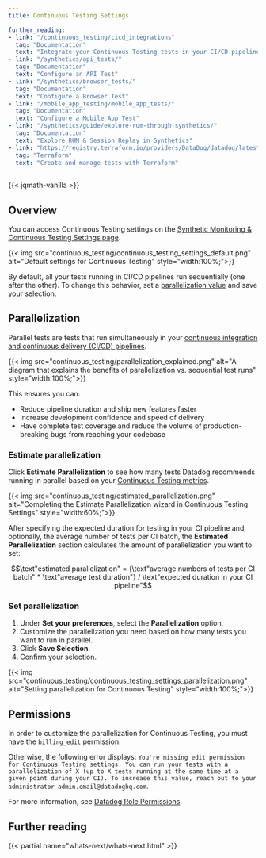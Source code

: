 ```yaml
---
title: Continuous Testing Settings

further_reading:
- link: "/continuous_testing/cicd_integrations"
  tag: "Documentation"
  text: "Integrate your Continuous Testing tests in your CI/CD pipelines"
- link: "/synthetics/api_tests/"
  tag: "Documentation"
  text: "Configure an API Test"
- link: "/synthetics/browser_tests/"
  tag: "Documentation"
  text: "Configure a Browser Test"
- link: "/mobile_app_testing/mobile_app_tests/"
  tag: "Documentation"
  text: "Configure a Mobile App Test"
- link: "/synthetics/guide/explore-rum-through-synthetics/"
  tag: "Documentation"
  text: "Explore RUM & Session Replay in Synthetics"
- link: "https://registry.terraform.io/providers/DataDog/datadog/latest/docs/resources/synthetics_test"
  tag: "Terraform"
  text: "Create and manage tests with Terraform"
---
```

{{< jqmath-vanilla >}}

## Overview

You can access Continuous Testing settings on the [Synthetic Monitoring & Continuous Testing Settings page][1].

{{< img src="continuous_testing/continuous_testing_settings_default.png" alt="Default settings for Continuous Testing" style="width:100%;">}}

By default, all your tests running in CI/CD pipelines run sequentially (one after the other). To change this behavior, set a [parallelization value](#set-parallelization) and save your selection.

## Parallelization

Parallel tests are tests that run simultaneously in your [continuous integration and continuous delivery (CI/CD) pipelines][4].

{{< img src="continuous_testing/parallelization_explained.png" alt="A diagram that explains the benefits of parallelization vs. sequential test runs" style="width:100%;">}}

This ensures you can:

* Reduce pipeline duration and ship new features faster
* Increase development confidence and speed of delivery
* Have complete test coverage and reduce the volume of production-breaking bugs from reaching your codebase

### Estimate parallelization

Click **Estimate Parallelization** to see how many tests Datadog recommends running in parallel based on your [Continuous Testing metrics][3].

{{< img src="continuous_testing/estimated_parallelization.png" alt="Completing the Estimate Parallelization wizard in Continuous Testing Settings" style="width:60%;">}}

After specifying the expected duration for testing in your CI pipeline and, optionally, the average number of tests per CI batch, the **Estimated Parallelization** section calculates the amount of parallelization you want to set:

$$\text"estimated parallelization" = {\text"average numbers of tests per CI batch" * \text"average test duration"} / \text"expected duration in your CI pipeline"$$

### Set parallelization

1. Under **Set your preferences**, select the **Parallelization** option.
2. Customize the parallelization you need based on how many tests you want to run in parallel.
3. Click **Save Selection**.
4. Confirm your selection.

{{< img src="continuous_testing/continuous_testing_settings_parallelization.png" alt="Setting parallelization for Continuous Testing" style="width:100%;">}}

## Permissions

In order to customize the parallelization for Continuous Testing, you must have the `billing_edit` permission.

Otherwise, the following error displays: `You're missing edit permission for Continuous Testing settings. You can run your tests with a parallelization of X (up to X tests running at the same time at a given point during your CI). To increase this value, reach out to your administrator admin.email@datadoghq.com`.

For more information, see [Datadog Role Permissions][2].

## Further reading

{{< partial name="whats-next/whats-next.html" >}}

[1]: /synthetics/settings/
[2]: /account_management/rbac/permissions/#billing-and-usage
[3]: /synthetics/metrics/#continuous-testing
[4]: /continuous_testing/cicd_integrations
